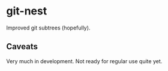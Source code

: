 git-nest
========

Improved git subtrees (hopefully).

## Caveats

Very much in development. Not ready for regular use quite yet.
